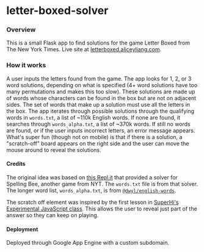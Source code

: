 # letter-boxed-solver

### Overview
This is a small Flask app to find solutions for the game Letter Boxed from The New York Times. Live site at [letterboxed.aliceyliang.com](https://letterboxed.aliceyliang.com).

### How it works
A user inputs the letters found from the game. The app looks for 1, 2, or 3 word solutions, depending on what is specified (4+ word solutions have too many permutations and makes this too slow). These solutions are made up of words whose characters can be found in the box but are not on adjacent sides. The set of words that make up a solution must use all the letters in the box. The app iterates through possible solutions through the qualifying words in `words.txt`, a list of ~110k English words. If none are found, it searches through `words_alpha.txt`, a list of ~370k words. If still no words are found, or if the user inputs incorrect letters, an error message appears. What's super fun (though not on mobile) is that if there is a solution, a "scratch-off" board appears on the right side and the user can move the mouse around to reveal the solutions.

#### Credits
The original idea was based on [this Repl.it](https://repl.it/@demonpuncher/New-York-Times-Spelling-Bee-Puzzle-Solver) that provided a solver for Spelling Bee, another game from NYT. The `words.txt` file is from that solver. The longer word list, `words_alpha.txt`, is from [`@dwyl/english-words`](https://github.com/dwyl/english-words).

The scratch off element was inspired by the first lesson in [SuperHi's Experimental JavaScript class](https://www.superhi.com/courses/experimental-javascript). This allows the user to reveal just part of the answer so they can keep on playing.

#### Deployment
Deployed through Google App Engine with a custom subdomain.
